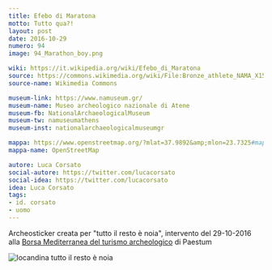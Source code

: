 ```yaml
---
title: Efebo di Maratona
motto: Tutto qua?!
layout: post
date: 2016-10-29
numero: 94
image: 94_Marathon_boy.png

wiki: https://it.wikipedia.org/wiki/Efebo_di_Maratona
source: https://commons.wikimedia.org/wiki/File:Bronze_athlete_NAMA_X15118_Athens_Greece.jpg
source-name: Wikimedia Commons

museum-link: https://www.namuseum.gr/
museum-name: Museo archeologico nazionale di Atene
museum-fb: NationalArchaeologicalMuseum
museum-tw: namuseumathens
museum-inst: nationalarchaeologicalmuseumgr

mappa: https://www.openstreetmap.org/?mlat=37.9892&amp;mlon=23.7325#map=17/37.98937/23.73281
mappa-name: OpenStreetMap

autore: Luca Corsato
social-autore: https://twitter.com/lucacorsato
social-idea: https://twitter.com/lucacorsato
idea: Luca Corsato
tags:
- id. corsato
- uomo
---
```


Archeosticker creata per "tutto il resto è noia", intervento del 29-10-2016 alla [Borsa Mediterranea del turismo archeologico](http://www.borsaturismoarcheologico.it/sabato-29-ottobre-2016/) di Paestum

![locandina tutto il resto è noia](/assets/img/varie/tuttoilrestoènoia.png)
